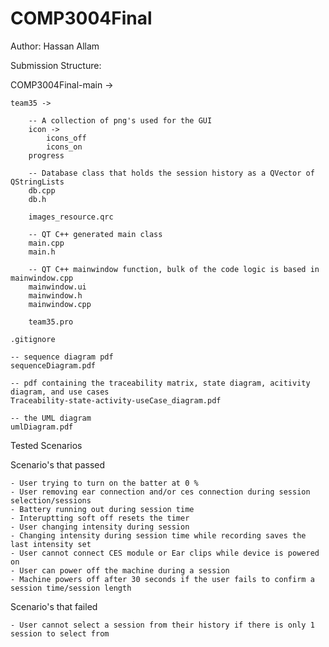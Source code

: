 # COMP3004Final

Author: 
Hassan Allam 


Submission Structure:

COMP3004Final-main -> 

    team35 -> 

        -- A collection of png's used for the GUI 
        icon -> 
            icons_off 
            icons_on
        progress 

        -- Database class that holds the session history as a QVector of QStringLists
        db.cpp 
        db.h 

        images_resource.qrc

        -- QT C++ generated main class
        main.cpp
        main.h

        -- QT C++ mainwindow function, bulk of the code logic is based in mainwindow.cpp
        mainwindow.ui 
        mainwindow.h
        mainwindow.cpp

        team35.pro 

    .gitignore 

    -- sequence diagram pdf 
    sequenceDiagram.pdf 

    -- pdf containing the traceability matrix, state diagram, acitivity diagram, and use cases 
    Traceability-state-activity-useCase_diagram.pdf 

    -- the UML diagram 
    umlDiagram.pdf

Tested Scenarios

Scenario's that passed

    - User trying to turn on the batter at 0 % 
    - User removing ear connection and/or ces connection during session selection/sessions
    - Battery running out during session time 
    - Interuptting soft off resets the timer 
    - User changing intensity during session 
    - Changing intensity during session time while recording saves the last intensity set 
    - User cannot connect CES module or Ear clips while device is powered on
    - User can power off the machine during a session
    - Machine powers off after 30 seconds if the user fails to confirm a session time/session length 

Scenario's that failed

    - User cannot select a session from their history if there is only 1 session to select from 
